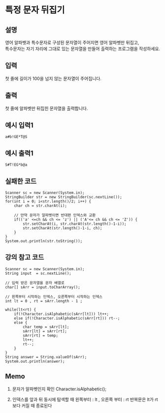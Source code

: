 # 특정 문자 뒤집기

## 설명
영어 알파벳과 특수문자로 구성된 문자열이 주어지면 영어 알파벳만 뒤집고,  
특수문자는 자기 자리에 그대로 있는 문자열을 만들어 출력하는 프로그램을 작성하세요.

## 입력
첫 줄에 길이가 100을 넘지 않는 문자열이 주어집니다.

## 출력
첫 줄에 알파벳만 뒤집힌 문자열을 출력합니다.

## 예시 입력1
```
a#b!GE*T@S
```

## 예시 출력1
```
S#T!EG*b@a
```

## 실패한 코드
```
Scanner sc = new Scanner(System.in);
StringBuilder str = new StringBuilder(sc.nextLine());
for(int i = 0; i<str.length()/2; i++) {
	char ch = str.charAt(i);

	// 만약 문자가 알파벳이면 반대편 인덱스와 교환
	if(('a' <=ch && ch <= 'z') || ('A'<= ch && ch <= 'Z')) {
		str.setCharAt(i, str.charAt(str.length()-1-i));
		str.setCharAt(str.length()-1-i, ch);
	}
}
System.out.println(str.toString());
```

## 강의 참고 코드
```
Scanner sc = new Scanner(System.in);
String input  = sc.nextLine();
		
// 입력 받은 문자열을 문자 배열로 
char[] sArr = input.toCharArray();
		
// 왼쪽부터 시작하는 인덱스, 오른쪽부터 시작하는 인덱스
int lt = 0 , rt = sArr.length - 1 ;
		
while(lt<rt) {
	if(!Character.isAlphabetic(sArr[lt])) lt++; 
	else if(!Character.isAlphabetic(sArr[rt])) rt--;
	else {
		char temp = sArr[lt];
		sArr[lt] = sArr[rt];
		sArr[rt] = temp;
		lt++;
		rt--;
	}
}
String answer = String.valueOf(sArr);
System.out.println(answer);
```

## Memo
1. 문자가 알파벳인지 확인
Character.isAlphabetic();

2. 인덱스를 앞과 뒤 동시에 탐색할 때
왼쪽부터 : lt , 오른쪽 부터 : rt
반복문은 lt가 rt보다 커질 때 종료된다